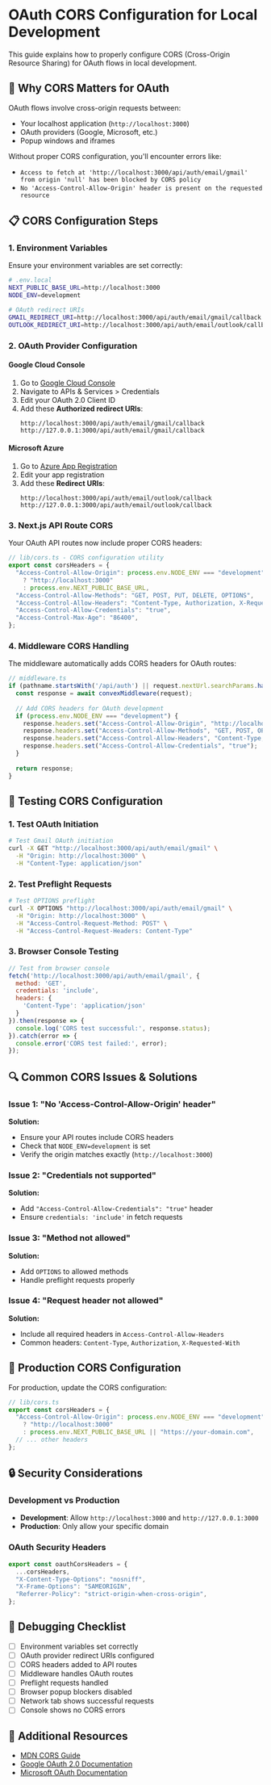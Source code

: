 # OAuth CORS Configuration for Local Development

This guide explains how to properly configure CORS (Cross-Origin Resource Sharing) for OAuth flows in local development.

## **🔧 Why CORS Matters for OAuth**

OAuth flows involve cross-origin requests between:
- Your localhost application (`http://localhost:3000`)
- OAuth providers (Google, Microsoft, etc.)
- Popup windows and iframes

Without proper CORS configuration, you'll encounter errors like:
- `Access to fetch at 'http://localhost:3000/api/auth/email/gmail' from origin 'null' has been blocked by CORS policy`
- `No 'Access-Control-Allow-Origin' header is present on the requested resource`

## **📋 CORS Configuration Steps**

### **1. Environment Variables**

Ensure your environment variables are set correctly:

```bash
# .env.local
NEXT_PUBLIC_BASE_URL=http://localhost:3000
NODE_ENV=development

# OAuth redirect URIs
GMAIL_REDIRECT_URI=http://localhost:3000/api/auth/email/gmail/callback
OUTLOOK_REDIRECT_URI=http://localhost:3000/api/auth/email/outlook/callback
```

### **2. OAuth Provider Configuration**

#### **Google Cloud Console**
1. Go to [Google Cloud Console](https://console.cloud.google.com/)
2. Navigate to APIs & Services > Credentials
3. Edit your OAuth 2.0 Client ID
4. Add these **Authorized redirect URIs**:
   ```
   http://localhost:3000/api/auth/email/gmail/callback
   http://127.0.0.1:3000/api/auth/email/gmail/callback
   ```

#### **Microsoft Azure**
1. Go to [Azure App Registration](https://portal.azure.com/#blade/Microsoft_AAD_RegisteredApps/ApplicationsListBlade)
2. Edit your app registration
3. Add these **Redirect URIs**:
   ```
   http://localhost:3000/api/auth/email/outlook/callback
   http://127.0.0.1:3000/api/auth/email/outlook/callback
   ```

### **3. Next.js API Route CORS**

Your OAuth API routes now include proper CORS headers:

```typescript
// lib/cors.ts - CORS configuration utility
export const corsHeaders = {
  "Access-Control-Allow-Origin": process.env.NODE_ENV === "development" 
    ? "http://localhost:3000" 
    : process.env.NEXT_PUBLIC_BASE_URL,
  "Access-Control-Allow-Methods": "GET, POST, PUT, DELETE, OPTIONS",
  "Access-Control-Allow-Headers": "Content-Type, Authorization, X-Requested-With, Accept, Origin",
  "Access-Control-Allow-Credentials": "true",
  "Access-Control-Max-Age": "86400",
};
```

### **4. Middleware CORS Handling**

The middleware automatically adds CORS headers for OAuth routes:

```typescript
// middleware.ts
if (pathname.startsWith('/api/auth') || request.nextUrl.searchParams.has('code')) {
  const response = await convexMiddleware(request);
  
  // Add CORS headers for OAuth development
  if (process.env.NODE_ENV === "development") {
    response.headers.set("Access-Control-Allow-Origin", "http://localhost:3000");
    response.headers.set("Access-Control-Allow-Methods", "GET, POST, OPTIONS");
    response.headers.set("Access-Control-Allow-Headers", "Content-Type, Authorization, X-Requested-With, Accept, Origin");
    response.headers.set("Access-Control-Allow-Credentials", "true");
  }
  
  return response;
}
```

## **🧪 Testing CORS Configuration**

### **1. Test OAuth Initiation**
```bash
# Test Gmail OAuth initiation
curl -X GET "http://localhost:3000/api/auth/email/gmail" \
  -H "Origin: http://localhost:3000" \
  -H "Content-Type: application/json"
```

### **2. Test Preflight Requests**
```bash
# Test OPTIONS preflight
curl -X OPTIONS "http://localhost:3000/api/auth/email/gmail" \
  -H "Origin: http://localhost:3000" \
  -H "Access-Control-Request-Method: POST" \
  -H "Access-Control-Request-Headers: Content-Type"
```

### **3. Browser Console Testing**
```javascript
// Test from browser console
fetch('http://localhost:3000/api/auth/email/gmail', {
  method: 'GET',
  credentials: 'include',
  headers: {
    'Content-Type': 'application/json'
  }
}).then(response => {
  console.log('CORS test successful:', response.status);
}).catch(error => {
  console.error('CORS test failed:', error);
});
```

## **🔍 Common CORS Issues & Solutions**

### **Issue 1: "No 'Access-Control-Allow-Origin' header"**
**Solution:**
- Ensure your API routes include CORS headers
- Check that `NODE_ENV=development` is set
- Verify the origin matches exactly (`http://localhost:3000`)

### **Issue 2: "Credentials not supported"**
**Solution:**
- Add `"Access-Control-Allow-Credentials": "true"` header
- Ensure `credentials: 'include'` in fetch requests

### **Issue 3: "Method not allowed"**
**Solution:**
- Add `OPTIONS` to allowed methods
- Handle preflight requests properly

### **Issue 4: "Request header not allowed"**
**Solution:**
- Include all required headers in `Access-Control-Allow-Headers`
- Common headers: `Content-Type`, `Authorization`, `X-Requested-With`

## **🚀 Production CORS Configuration**

For production, update the CORS configuration:

```typescript
// lib/cors.ts
export const corsHeaders = {
  "Access-Control-Allow-Origin": process.env.NODE_ENV === "development" 
    ? "http://localhost:3000" 
    : process.env.NEXT_PUBLIC_BASE_URL || "https://your-domain.com",
  // ... other headers
};
```

## **🔒 Security Considerations**

### **Development vs Production**
- **Development**: Allow `http://localhost:3000` and `http://127.0.0.1:3000`
- **Production**: Only allow your specific domain

### **OAuth Security Headers**
```typescript
export const oauthCorsHeaders = {
  ...corsHeaders,
  "X-Content-Type-Options": "nosniff",
  "X-Frame-Options": "SAMEORIGIN",
  "Referrer-Policy": "strict-origin-when-cross-origin",
};
```

## **📝 Debugging Checklist**

- [ ] Environment variables set correctly
- [ ] OAuth provider redirect URIs configured
- [ ] CORS headers added to API routes
- [ ] Middleware handles OAuth routes
- [ ] Preflight requests handled
- [ ] Browser popup blockers disabled
- [ ] Network tab shows successful requests
- [ ] Console shows no CORS errors

## **🔗 Additional Resources**

- [MDN CORS Guide](https://developer.mozilla.org/en-US/docs/Web/HTTP/CORS)
- [Google OAuth 2.0 Documentation](https://developers.google.com/identity/protocols/oauth2)
- [Microsoft OAuth Documentation](https://docs.microsoft.com/en-us/azure/active-directory/develop/v2-oauth2-auth-code-flow)
